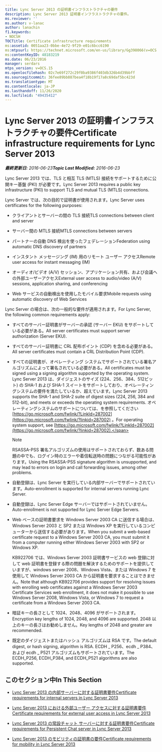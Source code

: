```yaml
---
title: Lync Server 2013 の証明書インフラストラクチャの要件
description: Lync Server 2013 証明書インフラストラクチャの要件。
ms.reviewer: ''
ms.author: v-lanac
author: lanachin
f1.keywords:
- NOCSH
TOCTitle: Certificate infrastructure requirements
ms:assetid: 0051aa23-0bbe-4e72-9f29-e01c6bcc6190
ms:mtpsurl: https://technet.microsoft.com/en-us/library/Gg398066(v=OCS.15)
ms:contentKeyID: 48183219
ms.date: 06/23/2016
manager: serdars
mtps_version: v=OCS.15
ms.openlocfilehash: 02c7e69f272c29f0ba9386f403db326b4d39bbff
ms.sourcegitcommit: 36fee89bb887bea4f18b19f17a8c69daf5bc423d
ms.translationtype: MT
ms.contentlocale: ja-JP
ms.lasthandoff: 11/26/2020
ms.locfileid: "49435412"
---
```

# <a name="certificate-infrastructure-requirements-for-lync-server-2013"></a><span data-ttu-id="ab791-103">Lync Server 2013 の証明書インフラストラクチャの要件</span><span class="sxs-lookup"><span data-stu-id="ab791-103">Certificate infrastructure requirements for Lync Server 2013</span></span>

<div data-xmlns="http://www.w3.org/1999/xhtml">

<div class="topic" data-xmlns="http://www.w3.org/1999/xhtml" data-msxsl="urn:schemas-microsoft-com:xslt" data-cs="https://msdn.microsoft.com/">

<div data-asp="https://msdn2.microsoft.com/asp">



</div>

<div id="mainSection">

<div id="mainBody"><span data-ttu-id="ab791-104">

<span> </span></span><span class="sxs-lookup"><span data-stu-id="ab791-104">

<span> </span></span></span>

<span data-ttu-id="ab791-105">_**最終更新日:** 2016-06-23_</span><span class="sxs-lookup"><span data-stu-id="ab791-105">_**Topic Last Modified:** 2016-06-23_</span></span>

<span data-ttu-id="ab791-106">Lync Server 2013 では、TLS と相互 TLS (MTLS) 接続をサポートするために公開キー基盤 (PKI) が必要です。</span><span class="sxs-lookup"><span data-stu-id="ab791-106">Lync Server 2013 requires a public key infrastructure (PKI) to support TLS and mutual TLS (MTLS) connections.</span></span>

<span data-ttu-id="ab791-107">Lync Server では、次の目的で証明書が使用されます。</span><span class="sxs-lookup"><span data-stu-id="ab791-107">Lync Server uses certificates for the following purposes:</span></span>

  - <span data-ttu-id="ab791-108">クライアントとサーバーの間の TLS 接続</span><span class="sxs-lookup"><span data-stu-id="ab791-108">TLS connections between client and server</span></span>

  - <span data-ttu-id="ab791-109">サーバー間の MTLS 接続</span><span class="sxs-lookup"><span data-stu-id="ab791-109">MTLS connections between servers</span></span>

  - <span data-ttu-id="ab791-110">パートナーの自動 DNS 検出を使ったフェデレーション</span><span class="sxs-lookup"><span data-stu-id="ab791-110">Federation using automatic DNS discovery of partners</span></span>

  - <span data-ttu-id="ab791-111">インスタント メッセージング (IM) 用のリモート ユーザー アクセス</span><span class="sxs-lookup"><span data-stu-id="ab791-111">Remote user access for instant messaging (IM)</span></span>

  - <span data-ttu-id="ab791-112">オーディオ/ビデオ (A/V) セッション、アプリケーション共有、および会議への外部ユーザーアクセス</span><span class="sxs-lookup"><span data-stu-id="ab791-112">External user access to audio/video (A/V) sessions, application sharing, and conferencing</span></span>

  - <span data-ttu-id="ab791-113">Web サービスの自動検出を使用したモバイル要求</span><span class="sxs-lookup"><span data-stu-id="ab791-113">Mobile requests using automatic discovery of Web Services</span></span>

<span data-ttu-id="ab791-114">Lync Server の場合は、次の一般的な要件が適用されます。</span><span class="sxs-lookup"><span data-stu-id="ab791-114">For Lync Server, the following common requirements apply:</span></span>

  - <span data-ttu-id="ab791-115">すべてのサーバー証明書がサーバーの承認 (サーバー EKU) をサポートしている必要がある。</span><span class="sxs-lookup"><span data-stu-id="ab791-115">All server certificates must support server authorization (Server EKU).</span></span>

  - <span data-ttu-id="ab791-116">すべてのサーバー証明書に CRL 配布ポイント (CDP) を含める必要がある。</span><span class="sxs-lookup"><span data-stu-id="ab791-116">All server certificates must contain a CRL Distribution Point (CDP).</span></span>

  - <span data-ttu-id="ab791-117">すべての証明書が、オペレーティング システムでサポートされている署名アルゴリズムによって署名されている必要がある。</span><span class="sxs-lookup"><span data-stu-id="ab791-117">All certificates must be signed using a signing algorithm supported by the operating system.</span></span> <span data-ttu-id="ab791-118">Lync Server 2013 は、ダイジェストのサイズ (224、256、384、512ビット) の SHA-1 および SHA-1 スイートをサポートしており、オペレーティングシステムの要件を満たしているか、超えています。</span><span class="sxs-lookup"><span data-stu-id="ab791-118">Lync Server 2013 supports the SHA-1 and SHA-2 suite of digest sizes (224, 256, 384 and 512-bit), and meets or exceeds the operating system requirements.</span></span> <span data-ttu-id="ab791-119">オペレーティングシステムのサポートについては、を参照してください [https://go.microsoft.com/fwlink/?LinkId=287002](https://go.microsoft.com/fwlink/?linkid=287002) 。</span><span class="sxs-lookup"><span data-stu-id="ab791-119">For operating system support, see [https://go.microsoft.com/fwlink/?LinkId=287002](https://go.microsoft.com/fwlink/?linkid=287002).</span></span>
    
    <div>
    

    > [!NOTE]  
    > <span data-ttu-id="ab791-120">RSASSA-PSS 署名アルゴリズムの使用はサポートされておらず、数ある問題の中でも、ログイン時のエラーや着信転送時の問題につながる可能性があります。</span><span class="sxs-lookup"><span data-stu-id="ab791-120">Using the RSASSA-PSS signature algorithm is unsupported, and may lead to errors on login and call forwarding issues, among other problems.</span></span>

    
    </div>

  - <span data-ttu-id="ab791-121">自動登録は、Lync Server を実行している内部サーバーでサポートされています。</span><span class="sxs-lookup"><span data-stu-id="ab791-121">Auto-enrollment is supported for internal servers running Lync Server.</span></span>

  - <span data-ttu-id="ab791-122">自動登録は、Lync Server Edge サーバーではサポートされていません。</span><span class="sxs-lookup"><span data-stu-id="ab791-122">Auto-enrollment is not supported for Lync Server Edge Servers.</span></span>

  - <span data-ttu-id="ab791-123">Web ベースの証明書要求を Windows Server 2003 CA に送信する場合は、Windows Server 2003 と SP2 または Windows XP を実行しているコンピューターから送信する必要があります。</span><span class="sxs-lookup"><span data-stu-id="ab791-123">When you submit a web-based certificate request to a Windows Server 2003 CA, you must submit it from a computer running either Windows Server 2003 with SP2 or Windows XP.</span></span>
    
    <span data-ttu-id="ab791-124">KB922706 では、Windows Server 2003 証明書サービスの web 登録に対して web 証明書を登録する際の問題を解決するためのサポートを提供していますが、windows server 2008、Windows Vista、または Windows 7 を使用して Windows Server 2003 CA から証明書を要求することはできません。</span><span class="sxs-lookup"><span data-stu-id="ab791-124">Note that although KB922706 provides support for resolving issues with enrolling web certificates against a Windows Server 2003 Certificate Services web enrollment, it does not make it possible to use Windows Server 2008, Windows Vista, or Windows 7 to request a certificate from a Windows Server 2003 CA.</span></span>

  - <span data-ttu-id="ab791-125">暗証キーの長さとして 1024、2048、4096 がサポートされます。</span><span class="sxs-lookup"><span data-stu-id="ab791-125">Encryption key lengths of 1024, 2048, and 4096 are supported.</span></span> <span data-ttu-id="ab791-126">2048 以上のキーの長さはお勧めしません。</span><span class="sxs-lookup"><span data-stu-id="ab791-126">Key lengths of 2048 and greater are recommended.</span></span>

  - <span data-ttu-id="ab791-127">既定のダイジェストまたはハッシュ アルゴリズムは RSA です。</span><span class="sxs-lookup"><span data-stu-id="ab791-127">The default digest, or hash signing, algorithm is RSA.</span></span> <span data-ttu-id="ab791-128">ECDH \_ P256、ecdh \_ P384、および ecdh \_ P521 アルゴリズムもサポートされています。</span><span class="sxs-lookup"><span data-stu-id="ab791-128">The ECDH\_P256, ECDH\_P384, and ECDH\_P521 algorithms are also supported.</span></span> 

<div>

## <a name="in-this-section"></a><span data-ttu-id="ab791-129">このセクション中</span><span class="sxs-lookup"><span data-stu-id="ab791-129">In This Section</span></span>

  - [<span data-ttu-id="ab791-130">Lync Server 2013 の内部サーバーに対する証明書要件</span><span class="sxs-lookup"><span data-stu-id="ab791-130">Certificate requirements for internal servers in Lync Server 2013</span></span>](lync-server-2013-certificate-requirements-for-internal-servers.md)

  - [<span data-ttu-id="ab791-131">Lync Server 2013 における外部ユーザー アクセスに対する証明書要件</span><span class="sxs-lookup"><span data-stu-id="ab791-131">Certificate requirements for external user access in Lync Server 2013</span></span>](lync-server-2013-certificate-requirements-for-external-user-access.md)

  - [<span data-ttu-id="ab791-132">Lync Server 2013 の常設チャット サーバーに対する証明書要件</span><span class="sxs-lookup"><span data-stu-id="ab791-132">Certificate requirements for Persistent Chat server in Lync Server 2013</span></span>](lync-server-2013-certificate-requirements-for-persistent-chat-server.md)

  - [<span data-ttu-id="ab791-133">Lync Server 2013 のモビリティの証明書の要件</span><span class="sxs-lookup"><span data-stu-id="ab791-133">Certificate requirements for mobility in Lync Server 2013</span></span>](lync-server-2013-certificate-requirements-for-mobility.md)

<span data-ttu-id="ab791-134"></div>

</div>

<span> </span>

</div>

</div>

</span><span class="sxs-lookup"><span data-stu-id="ab791-134"></div>

</div>

<span> </span>

</div>

</div>

</span></span></div>

